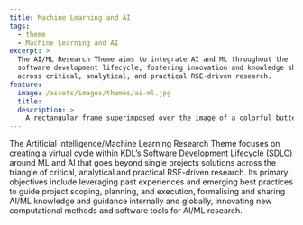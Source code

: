 ```yaml
---
title: Machine Learning and AI
tags:
  - theme
  - Machine Learning and AI
excerpt: >
  The AI/ML Research Theme aims to integrate AI and ML throughout the
  software development lifecycle, fostering innovation and knowledge sharing
  across critical, analytical, and practical RSE-driven research.
feature:
  image: /assets/images/themes/ai-ml.jpg
  title:
  description: >
    A rectangular frame superimposed over the image of a colorful butterfly resting on a branch, surrounded by grass and a gray sky.
---
```


The Artificial Intelligence/Machine Learning Research Theme focuses on creating
a virtual cycle within KDL’s Software Development Lifecycle (SDLC) around ML and
AI that goes beyond single projects solutions across the triangle of critical,
analytical and practical RSE-driven research. Its primary objectives include
leveraging past experiences and emerging best practices to guide project scoping,
planning, and execution, formalising and sharing AI/ML knowledge and guidance
internally and globally, innovating new computational methods and software tools
for AI/ML research.
